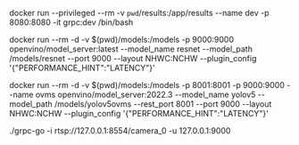 docker run --privileged --rm -v `pwd`/results:/app/results --name dev -p 8080:8080 -it grpc:dev /bin/bash


docker run --rm -d -v $(pwd)/models:/models -p 9000:9000 openvino/model_server:latest --model_name resnet --model_path /models/resnet --port 9000 --layout NHWC:NCHW --plugin_config '{"PERFORMANCE_HINT":"LATENCY"}'

docker run --rm -d -v $(pwd)/models:/models -p 8001:8001 -p 9000:9000 --name ovms openvino/model_server:2022.3 --model_name yolov5 --model_path /models/yolov5ovms --rest_port 8001 --port 9000 --layout NHWC:NCHW --plugin_config '{"PERFORMANCE_HINT":"LATENCY"}'

./grpc-go -i rtsp://127.0.0.1:8554/camera_0 -u 127.0.0.1:9000 